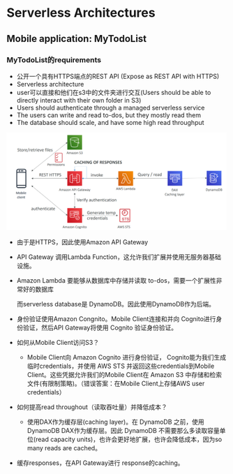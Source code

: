 # Serverless Architectures

## Mobile application: MyTodoList

### MyTodoList的requirements

- 公开一个具有HTTPS端点的REST API (Expose as REST API with HTTPS)
- Serverless architecture
- user可以直接和他们在s3中的文件夹进行交互(Users should be able to directly interact with their own folder in S3)
- Users should authenticate through a managed serverless service
- The users can write and read to-dos, but they mostly read them
- The database should scale, and have some high read throughput

![](https://raw.githubusercontent.com/alstonzero/aws-certifications/main/aws-saa/%E6%9E%B6%E6%9E%84/pic/serverless%20Mobile%20application.png)



- 由于是HTTPS，因此使用Amazon API Gateway

- API Gateway 调用Lambda Function，这允许我们扩展并使用无服务器基础设施。

- Amazon Lambda 要能够从数据库中存储并读取 to-dos，需要一个扩展性非常好的数据库

  而serverless database是 DynamoDB。因此使用DynamoDB作为后端。

- 身份验证使用Amazon Congnito。Mobile Client连接和并向 Cognito进行身份验证，然后API Gateway将使用 Cognito 验证身份验证。

- 如何从Mobile Client访问S3？

  - Mobile Client向 Amazon Cognito 进行身份验证， Cognito能为我们生成临时credentials，并使用 AWS STS 并返回这些credentials到Mobile Client。这些凭据允许我们的Mobile Client在 Amazon S3 中存储和检索文件(有限制策略)。（错误答案：在Mobile Client上存储AWS user credentials）

- 如何提高read throughout（读取吞吐量）并降低成本？

  - 使用DAX作为缓存层(caching layer)。在 DynamoDB 之前，使用 DynamoDB DAX作为缓存层。因此 DynamoDB 不需要那么多读取容量单位(read capacity units)，也许会更好地扩展，也许会降低成本，因为so many reads are cached。

- 缓存responses，在API Gateway进行 response的caching。